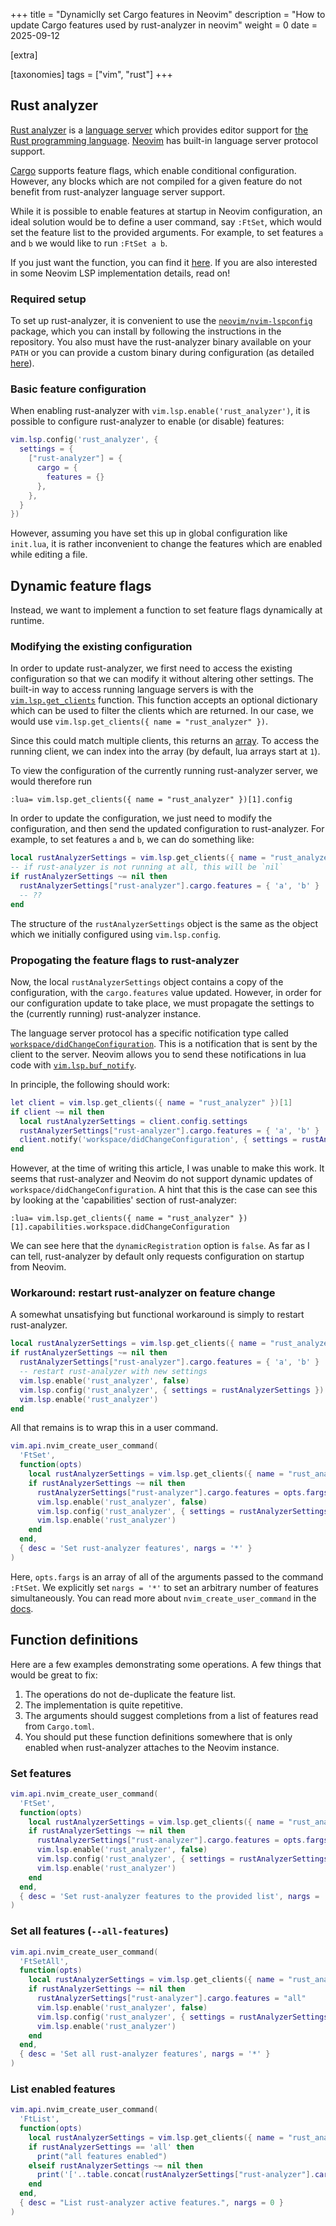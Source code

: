 +++
title = "Dynamiclly set Cargo features in Neovim"
description = "How to update Cargo features used by rust-analyzer in neovim"
weight = 0
date = 2025-09-12

[extra]

[taxonomies]
tags = ["vim", "rust"]
+++
## Rust analyzer
[Rust analyzer](https://rust-analyzer.github.io/) is a [language server](https://microsoft.github.io/language-server-protocol/) which provides editor support for [the Rust programming language](https://www.rust-lang.org/).
[Neovim](https://neovim.io/) has built-in language server protocol support.

[Cargo](https://doc.rust-lang.org/cargo/) supports feature flags, which enable conditional configuration.
However, any blocks which are not compiled for a given feature do not benefit from rust-analyzer language server support.

While it is possible to enable features at startup in Neovim configuration, an ideal solution would be to define a user command, say `:FtSet`, which would set the feature list to the provided arguments.
For example, to set features `a` and `b` we would like to run `:FtSet a b`.

If you just want the function, you can find it [here](#function-definitions).
If you are also interested in some Neovim LSP implementation details, read on!

### Required setup
To set up rust-analyzer, it is convenient to use the [`neovim/nvim-lspconfig`](https://github.com/neovim/nvim-lspconfig) package, which you can install by following the instructions in the repository.
You also must have the rust-analyzer binary available on your `PATH` or you can provide a custom binary during configuration (as detailed [here](https://github.com/neovim/nvim-lspconfig?tab=readme-ov-file#quickstart)).

### Basic feature configuration
When enabling rust-analyzer with `vim.lsp.enable('rust_analyzer')`, it is possible to configure rust-analyzer to enable (or disable) features:
```lua
vim.lsp.config('rust_analyzer', {
  settings = {
    ["rust-analyzer"] = {
      cargo = {
        features = {}
      },
    },
  }
})
```
However, assuming you have set this up in global configuration like `init.lua`, it is rather inconvenient to change the features which are enabled while editing a file.

## Dynamic feature flags
Instead, we want to implement a function to set feature flags dynamically at runtime.

### Modifying the existing configuration
In order to update rust-analyzer, we first need to access the existing configuration so that we can modify it without altering other settings.
The built-in way to access running language servers is with the [`vim.lsp.get_clients`](https://neovim.io/doc/user/lsp.html#vim.lsp.get_clients%28%29) function.
This function accepts an optional dictionary which can be used to filter the clients which are returned.
In our case, we would use `vim.lsp.get_clients({ name = "rust_analyzer" })`.

Since this could match multiple clients, this returns an [array](https://www.lua.org/pil/11.1.html).
To access the running client, we can index into the array (by default, lua arrays start at `1`).

To view the configuration of the currently running rust-analyzer server, we would therefore run
```vim
:lua= vim.lsp.get_clients({ name = "rust_analyzer" })[1].config
```
In order to update the configuration, we just need to modify the configuration, and then send the updated configuration to rust-analyzer.
For example, to set features `a` and `b`, we can do something like:
```lua
local rustAnalyzerSettings = vim.lsp.get_clients({ name = "rust_analyzer" })[1].config.settings
-- if rust-analyzer is not running at all, this will be `nil`
if rustAnalyzerSettings ~= nil then
  rustAnalyzerSettings["rust-analyzer"].cargo.features = { 'a', 'b' }
  -- ??
end
```
The structure of the `rustAnalyzerSettings` object is the same as the object which we initially configured using `vim.lsp.config`.

### Propogating the feature flags to rust-analyzer
Now, the local `rustAnalyzerSettings` object contains a copy of the configuration, with the `cargo.features` value updated.
However, in order for our configuration update to take place, we must propagate the settings to the (currently running) rust-analyzer instance.

The language server protocol has a specific notification type called [`workspace/didChangeConfiguration`](https://microsoft.github.io/language-server-protocol/specifications/lsp/3.17/specification/#workspace_didChangeConfiguration).
This is a notification that is sent by the client to the server.
Neovim allows you to send these notifications in lua code with [`vim.lsp.buf_notify`](https://neovim.io/doc/user/lsp.html#vim.lsp.buf_notify%28%29).

In principle, the following should work:
```lua
let client = vim.lsp.get_clients({ name = "rust_analyzer" })[1]
if client ~= nil then
  local rustAnalyzerSettings = client.config.settings
  rustAnalyzerSettings["rust-analyzer"].cargo.features = { 'a', 'b' }
  client.notify('workspace/didChangeConfiguration', { settings = rustAnalyzerSettings })
end
```
However, at the time of writing this article, I was unable to make this work.
It seems that rust-analyzer and Neovim do not support dynamic updates of `workspace/didChangeConfiguration`.
A hint that this is the case can see this by looking at the 'capabilities' section of rust-analyzer:
```vim
:lua= vim.lsp.get_clients({ name = "rust_analyzer" })[1].capabilities.workspace.didChangeConfiguration
```
We can see here that the `dynamicRegistration` option is `false`.
As far as I can tell, rust-analyzer by default only requests configuration on startup from Neovim.

### Workaround: restart rust-analyzer on feature change
A somewhat unsatisfying but functional workaround is simply to restart rust-analyzer.
```lua
local rustAnalyzerSettings = vim.lsp.get_clients({ name = "rust_analyzer" })[1].config.settings
if rustAnalyzerSettings ~= nil then
  rustAnalyzerSettings["rust-analyzer"].cargo.features = { 'a', 'b' }
  -- restart rust-analyzer with new settings
  vim.lsp.enable('rust_analyzer', false)
  vim.lsp.config('rust_analyzer', { settings = rustAnalyzerSettings })
  vim.lsp.enable('rust_analyzer')
end
```
All that remains is to wrap this in a user command.
```lua
vim.api.nvim_create_user_command(
  'FtSet',
  function(opts)
    local rustAnalyzerSettings = vim.lsp.get_clients({ name = "rust_analyzer" })[1].config.settings
    if rustAnalyzerSettings ~= nil then
      rustAnalyzerSettings["rust-analyzer"].cargo.features = opts.fargs
      vim.lsp.enable('rust_analyzer', false)
      vim.lsp.config('rust_analyzer', { settings = rustAnalyzerSettings })
      vim.lsp.enable('rust_analyzer')
    end
  end,
  { desc = 'Set rust-analyzer features', nargs = '*' }
)
```
Here, `opts.fargs` is an array of all of the arguments passed to the command `:FtSet`.
We explicitly set `nargs = '*'` to set an arbitrary number of features simultaneously.
You can read more about `nvim_create_user_command` in the [docs](https://neovim.io/doc/user/api.html#nvim_create_user_command%28%29).

## Function definitions
Here are a few examples demonstrating some operations.
A few things that would be great to fix:

1. The operations do not de-duplicate the feature list.
2. The implementation is quite repetitive.
3. The arguments should suggest completions from a list of features read from `Cargo.toml`.
4. You should put these function definitions somewhere that is only enabled when rust-analyzer attaches to the Neovim instance.

### Set features
```lua
vim.api.nvim_create_user_command(
  'FtSet',
  function(opts)
    local rustAnalyzerSettings = vim.lsp.get_clients({ name = "rust_analyzer" })[1].config.settings
    if rustAnalyzerSettings ~= nil then
      rustAnalyzerSettings["rust-analyzer"].cargo.features = opts.fargs
      vim.lsp.enable('rust_analyzer', false)
      vim.lsp.config('rust_analyzer', { settings = rustAnalyzerSettings })
      vim.lsp.enable('rust_analyzer')
    end
  end,
  { desc = 'Set rust-analyzer features to the provided list', nargs = '*' }
)
```

### Set all features (`--all-features`)
```lua
vim.api.nvim_create_user_command(
  'FtSetAll',
  function(opts)
    local rustAnalyzerSettings = vim.lsp.get_clients({ name = "rust_analyzer" })[1].config.settings
    if rustAnalyzerSettings ~= nil then
      rustAnalyzerSettings["rust-analyzer"].cargo.features = "all"
      vim.lsp.enable('rust_analyzer', false)
      vim.lsp.config('rust_analyzer', { settings = rustAnalyzerSettings })
      vim.lsp.enable('rust_analyzer')
    end
  end,
  { desc = 'Set all rust-analyzer features', nargs = '*' }
)
```

### List enabled features
```lua
vim.api.nvim_create_user_command(
  'FtList',
  function(opts)
    local rustAnalyzerSettings = vim.lsp.get_clients({ name = "rust_analyzer" })[1].config.settings
    if rustAnalyzerSettings == 'all' then
      print("all features enabled")
    elseif rustAnalyzerSettings ~= nil then
      print('['..table.concat(rustAnalyzerSettings["rust-analyzer"].cargo.features, ', ')..']')
    end
  end,
  { desc = "List rust-analyzer active features.", nargs = 0 }
)
```
